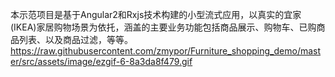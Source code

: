本示范项目是基于Angular2和Rxjs技术构建的小型流式应用，以真实的宜家(IKEA)家居购物场景为依托，涵盖的主要业务功能包括商品展示、购物车、已购商品列表、以及商品过滤，等等。
https://raw.githubusercontent.com/zmypor/Furniture_shopping_demo/master/src/assets/image/ezgif-6-8a3da8f479.gif


